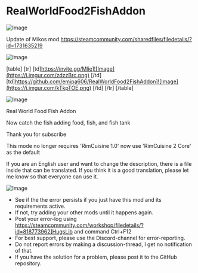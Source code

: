 # RealWorldFood2FishAddon

![Image](https://i.imgur.com/WAEzk68.png)

Update of Mikos mod
https://steamcommunity.com/sharedfiles/filedetails/?id=1731635219

![Image](https://i.imgur.com/7Gzt3Rg.png)


[table]
	[tr]
		[td]https://invite.gg/Mlie]![Image](https://i.imgur.com/zdzzBrc.png)
[/td]
		[td]https://github.com/emipa606/RealWorldFood2FishAddon]![Image](https://i.imgur.com/kTkpTOE.png)
[/td]
	[/tr]
[/table]
	
![Image](https://i.imgur.com/NOW7jU1.png)


Real World Food Fish Addon 

Now catch the fish adding food, fish, and fish tank

Thank you for subscribe



This mode no longer requires 'RimCuisine 1.0' now use 'RimCuisine 2 Core' as the default

If you are an English user and want to change the description, there is a file inside that can be translated. If you think it is a good translation, please let me know so that everyone can use it.


![Image](https://i.imgur.com/Rs6T6cr.png)



-  See if the the error persists if you just have this mod and its requirements active.
-  If not, try adding your other mods until it happens again.
-  Post your error-log using https://steamcommunity.com/workshop/filedetails/?id=818773962]HugsLib and command Ctrl+F12
-  For best support, please use the Discord-channel for error-reporting.
-  Do not report errors by making a discussion-thread, I get no notification of that.
-  If you have the solution for a problem, please post it to the GitHub repository.



